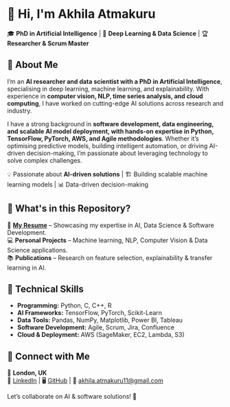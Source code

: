 # 👋 Hi, I'm Akhila Atmakuru  

🎓 **PhD in Artificial Intelligence** | 🤖 **Deep Learning & Data Science** | 🏆 **Researcher & Scrum Master**  

## 🚀 About Me  
I’m an **AI researcher and data scientist with a PhD in Artificial Intelligence**, specialising in deep learning, machine learning, and explainability. With experience in **computer vision, NLP, time series analysis, and cloud computing**, I have worked on cutting-edge AI solutions across research and industry.

I have a strong background in **software development, data engineering, and scalable AI model deployment, with hands-on expertise in Python, TensorFlow, PyTorch, AWS, and Agile methodologies**. Whether it’s optimising predictive models, building intelligent automation, or driving AI-driven decision-making, I’m passionate about leveraging technology to solve complex challenges. 

💡 Passionate about **AI-driven solutions** | 🏗 Building scalable machine learning models | 📊 Data-driven decision-making  

## 📂 What's in this Repository?  
📄 **[My Resume](./Akhila_Atmakuru_Resume.pdf)** – Showcasing my expertise in AI, Data Science & Software Development.  
💻 **Personal Projects** – Machine learning, NLP, Computer Vision & Data Science applications.  
📚 **Publications** – Research on feature selection, explainability & transfer learning in AI.  

## 🔧 Technical Skills  
- **Programming:** Python, C, C++, R  
- **AI Frameworks:** TensorFlow, PyTorch, Scikit-Learn  
- **Data Tools:** Pandas, NumPy, Matplotlib, Power BI, Tableau  
- **Software Development:** Agile, Scrum, Jira, Confluence  
- **Cloud & Deployment:** AWS (SageMaker, EC2, Lambda, S3)  

## 🔗 Connect with Me  
📍 **London, UK**  
🔗 [LinkedIn](www.linkedin.com/in/akhila-atmakuru) | 🖥️ [GitHub](https://github.com/akhilatmakuru) | 📧 akhila.atmakuru11@gmail.com  

Let’s collaborate on AI & software solutions! 🚀  
